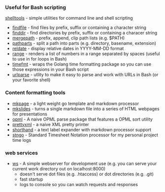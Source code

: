 
### Useful for Bash scripting

[shelltools](/shelltools/) - simple utilities for command line and shell scripting

+ [findfile](/shelltools/findfile.html) - find files by prefix, suffix or containing a character string
+ [finddir](/shelltools/finddir.html) - find directories by prefix, suffix or containing a characer string
+ [mergepath](/shelltools/mergepath.html) - prefix, append, clip path lists (e.g. $PATH)
+ [pathparts](/shelltools/pathparts.html) - split a path into parts (e.g. directory, basename, extension)
+ [reldate](/shelltools/reldate.html) - display relative dates in YYYY-MM-DD format
+ [range](/shelltools/range.html) - renders a list of numbers in a range separated by spaces (useful to use in for loops in Bash)
+ [timefmt](/shelltools/timefmt.html) - wraps the Golang time formatting package so you can use those expressions in your Bash script
+ [urlparse](/shelltools/urlparse.html) - utlity to make it easy to parse and work with URLs in Bash (or your favorite shell)

### Content formatting tools

+ [mkpage](https://rsdoiel.github.io/mkpage) - a light weight go template and markdown processor
+ [mkslides](https://rsdoiel.github.io/mkslides) - turns a single markdown file into a series of HTML webpages for presentations
+ [opml](https://rsdoiel.github.io/opml) - A naive OPML parse package that features a OPML sort utility
+ [prettyxml](https://rsdoiel.github.io/prettyxml) - a naive XML pretty printer
+ [shorthand](https://rsdoiel.github.io/shorthand) - a text label expander with markdown processor support
+ [stngo](https://rsdoiel.github.io/stngo) - Standard Timesheet Notation processor for my personal project time logs

### web services

+ [ws](https://rsdoiel.github.io/ws) - A simple webserver for development use (e.g. you can serve your current work directory out on localhost:8000)
    + doesn't serve dot files (e.g. .htaccess) or dot directories (e.g. .git)
    + fast startup
    + logs to console so you can watch requests and responses

